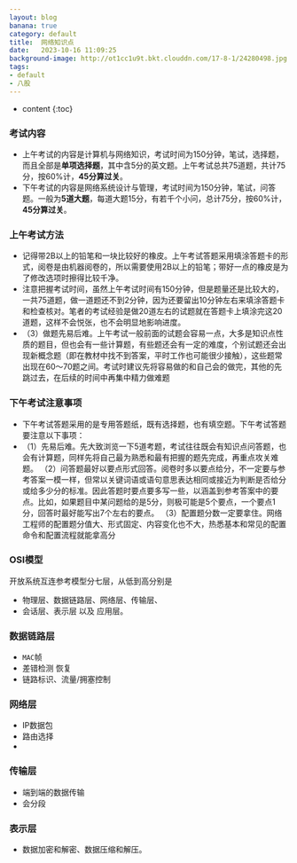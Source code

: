 ```yaml
---
layout: blog
banana: true
category: default
title:  网络知识点
date:   2023-10-16 11:09:25
background-image: http://ot1cc1u9t.bkt.clouddn.com/17-8-1/24280498.jpg
tags:
- default
- 八股
---
```


* content
{:toc}










### 考试内容

- 上午考试的内容是计算机与网络知识，考试时间为150分钟，笔试，选择题，而且全部是**单项选择题**，其中含5分的英文题。上午考试总共75道题，共计75分，按60%计，**45分算过关**。
- 下午考试的内容是网络系统设计与管理，考试时间为150分钟，笔试，问答题。一般为**5道大题**，每道大题15分，有若千个小问，总计75分，按60%计，**45分算过关**。







### 上午考试方法

- 记得带2B以上的铅笔和一块比较好的橡皮。上午考试答题采用填涂答题卡的形式，阅卷是由机器阅卷的，所以需要使用2B以上的铅笔；带好一点的橡皮是为了修改选项时擦得比较千净。
- 注意把握考试时间，虽然上午考试时间有150分钟，但是题量还是比较大的，一共75道题，做一道题还不到2分钟，因为还要留出10分钟左右来填涂答题卡和检查核对。笔者的考试经验是做20道左右的试题就在答题卡上填涂完这20道题，这样不会悦张，也不会明显地影响进度。
- （3）做题先易后难。上午考试一般前面的试题会容易一点，大多是知识点性质的题目，但也会有一些计算题，有些题还会有一定的难度，个别试题还会出现新概念题（即在教材中找不到答案，平时工作也可能很少接触），这些题常出现在60～70题之间。考试时建议先将容易做的和自己会的做完，其他的先跳过去，在后续的时间中再集中精力做难题



### 下午考试注意事项

- 下午考试答题采用的是专用答题纸，既有选择题，也有填空题。下午考试答题要注意以下事项：
- （1）先易后难。先大致浏览一下5道考题，考试往往既会有知识点问答题，也会有计算题，同样先将自己最为熟悉和最有把握的题先完成，再重点攻关难题。
    （2）问答题最好以要点形式回答。阅卷时多以要点给分，不一定要与参考答案一模一样，但常以关键词语或语句意思表达相同或接近为判断是否给分或给多少分的标准。因此答题时要点要多写一些，以涵盖到参考答案中的要点。比如，如果题目中某问题给的是5分，则极可能是5个要点，一个要点1分，回答时最好能写出7个左右的要点。
    （3）配置题分数一定要拿住。网络工程师的配置题分值大、形式固定、内容变化也不大，热悉基本和常见的配置命令和配置流程就能拿高分







### OSI模型

开放系统互连参考模型分七层，从低到高分别是

- 物理层、数据链路层、网络层、传输层、
- 会话层、表示层  以及  应用层。







### 数据链路层

- `MAC`帧
- 差错检测 恢复
- 链路标识、流量/拥塞控制





### 网络层

- IP数据包
- 路由选择
- 





### 传输层

- 端到端的数据传输
- 会分段







### 表示层

- 数据加密和解密、数据压缩和解压。
